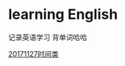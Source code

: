 # learning English

记录英语学习 背单词哈哈


[20171127时间类](https://github.com/chenlsimple998/learning-English/blob/master/20171127%E6%97%B6%E9%97%B4%E7%B1%BB.md)